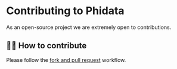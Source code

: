 # Contributing to Phidata

As an open-source project we are extremely open to contributions.

## 👩‍💻 How to contribute

Please follow the [fork and pull request](https://docs.github.com/en/get-started/quickstart/contributing-to-projects) workflow.
